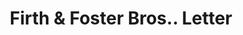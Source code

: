 ---
doi: 10.7916/D8KS83PG
date_other: '1880'
date_other_textual: 1880-1889
form: correspondence
genre:
- Letters (correspondence)
name:
- Firth & Foster Bros.
object_in_context_url: https://biggert.cul.columbia.edu/items/view/ave_biggert_01399
subject_hierarchical_geographic:
- Philadelphia, Pennsylvania, United States
subject_name:
- Firth & Foster Bros.
title: Firth & Foster Bros.. Letter
sort_title: Firth & Foster Bros.. Letter
call_number: ave_biggert_01399
coordinates:
- 40.00944444444445,-75.13333333333334
pid: ave_biggert_01399
identifiers: ave_biggert_01399
thumbnail: https://derivativo-3.library.columbia.edu/iiif/2/ldpd:344689/full/!256,256/0/native.jpg
permalink: "/biggert/ave_biggert_01399/"
layout: iiif-image-page
---